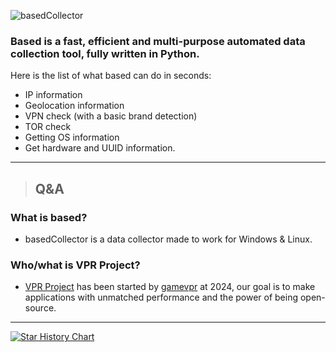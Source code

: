 ![basedCollector](https://socialify.git.ci/VPR-Project/basedCollector/image?description=1&font=Raleway&forks=1&language=1&name=1&owner=1&stargazers=1&theme=Dark)
### **Based is a fast, efficient and multi-purpose automated data collection tool, fully written in Python.**

Here is the list of what based can do in seconds:
+ IP information
+ Geolocation information
+ VPN check (with a basic brand detection)
+ TOR check
+ Getting OS information
+ Get hardware and UUID information.

---

> ## Q&A
### What is based?
- basedCollector is a data collector made to work for Windows & Linux.

### Who/what is VPR Project?
- [VPR Project](https://github.com/VPR-Project) has been started by [gamevpr](https://github.com/GameVPR) at 2024, our goal is to make applications with unmatched performance and the power of being open-source.

---

[![Star History Chart](https://api.star-history.com/svg?repos=VPR-Project/basedCollector&type=Date)](https://star-history.com/#VPR-Project/basedCollector&Date)
